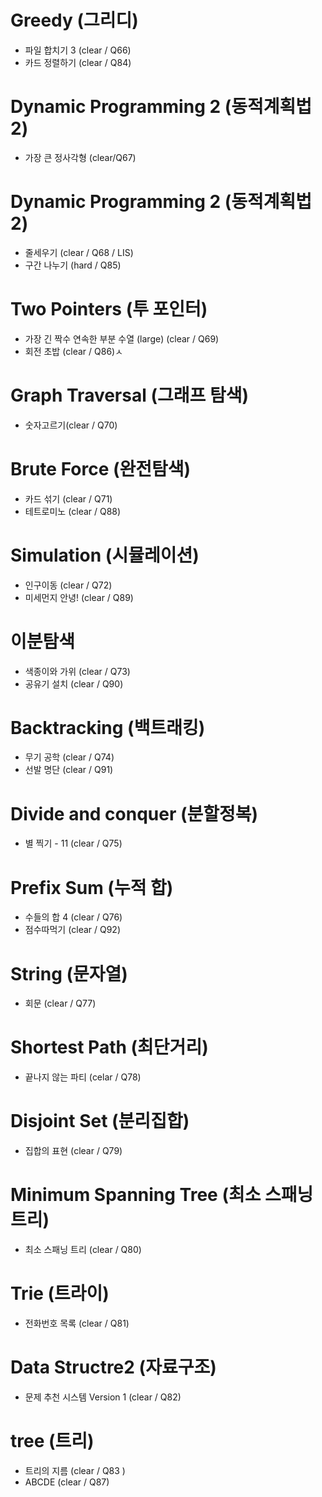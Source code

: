 
# Greedy (그리디)
- 파일 합치기 3 (clear / Q66) 
- 카드 정렬하기 (clear / Q84)

# Dynamic Programming 2 (동적계획법 2)
- 가장 큰 정사각형 (clear/Q67)

# Dynamic Programming 2 (동적계획법 2)
- 줄세우기 (clear / Q68 / LIS)
- 구간 나누기 (hard / Q85)

# Two Pointers (투 포인터)
- 가장 긴 짝수 연속한 부분 수열 (large) (clear / Q69)
- 회전 초밥 (clear / Q86)ㅅ

# Graph Traversal (그래프 탐색)
- 숫자고르기(clear / Q70)

# Brute Force (완전탐색)
- 카드 섞기 (clear / Q71)
- 테트로미노 (clear / Q88)

# Simulation (시뮬레이션)
- 인구이동 (clear / Q72)
- 미세먼지 안녕! (clear / Q89)

# 이분탐색
- 색종이와 가위 (clear / Q73)
- 공유기 설치 (clear / Q90)

# Backtracking (백트래킹)
- 무기 공학 (clear / Q74)
- 선발 명단 (clear / Q91)

# Divide and conquer (분할정복)
- 별 찍기 - 11 (clear / Q75)

# Prefix Sum (누적 합)
- 수들의 합 4 (clear / Q76)
- 점수따먹기 (clear / Q92)

# String (문자열)
- 회문 (clear / Q77)

# Shortest Path (최단거리)
- 끝나지 않는 파티 (celar / Q78)

# Disjoint Set (분리집합)
- 집합의 표현 (clear / Q79)

# Minimum Spanning Tree (최소 스패닝 트리)
- 최소 스패닝 트리	 (clear / Q80)

# Trie (트라이)
- 전화번호 목록 (clear / Q81)

# Data Structre2 (자료구조)
- 문제 추천 시스템 Version 1 (clear / Q82)

# tree (트리)
- 트리의 지름 (clear / Q83 )
- ABCDE (clear / Q87)